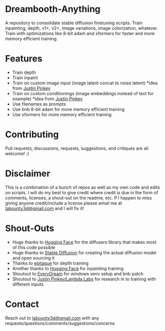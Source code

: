# Dreambooth-Anything
A repository to consolidate stable diffusion finetuning scripts. Train inpainting, depth, v1+, v2+, image variations, image colorization, whatever. Train with optimizations like 8-bit adam and xformers for faster and more memory efficient training. 

# Features
 - Train depth
 - Train inpaint
 - Train on custom image input (image latent concat to noise latent) *idea from [Justin Pinkey](https://www.youtube.com/watch?v=mpMGwQa7J1w)
 - Train on custom conditionings (image embeddings instead of text for example) *idea from [Justin Pinkey](https://www.youtube.com/watch?v=mpMGwQa7J1w)
 - Use filenames as prompts
 - Use bnb 8-bit adam for more memory efficient training
 - Use xformers for more memory efficient training

# Contributing
Pull requests, discussions, requests, suggestions, and critiques are all welcome! :)

# Disclaimer
This is a combination of a bunch of repos as well as my own code and edits on scripts. I will do my best to give credit where credit is due in the form of comments, licenses, a shout-out on the readme, etc. If I happen to miss giving anyone credit/include a license please email me at labounty3d@gmail.com and I will fix it!

# Shout-Outs
 - Huge thanks to [Hugging Face](https://huggingface.co/) for the diffusers library that makes most of this code possible
 - Huge thanks to [Stable Diffusion](https://stability.ai/) for creating the actual diffusion model and open sourcing it
 - Thanks to [epitaque](https://github.com/epitaque/dreambooth_depth2img) for depth training
 - Another thanks to [Hugging Face](https://github.com/huggingface/diffusers/tree/main/examples/research_projects/dreambooth_inpaint) for inpainting training
 - Shoutout to [EveryDream](https://github.com/victorchall/EveryDream2trainer) for windows venv setup and bnb patch
 - Shoutout to [Justin Pinkey/Lambda Labs](https://github.com/LambdaLabsML/lambda-diffusers) for research in to training with different inputs

# Contact
Reach out to labounty3d@gmail.com with any requests/questions/comments/suggestions/concerns
